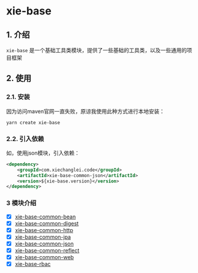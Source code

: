 # xie-base

## 1. 介绍

`xie-base` 是一个基础工具类模块，提供了一些基础的工具类，以及一些通用的项目框架

## 2. 使用

### 2.1. 安装

因为访问maven官网一直失败，原谅我使用此种方式进行本地安装：
```shell
yarn create xie-base
```

### 2.2. 引入依赖
 如，使用json模块，引入依赖：
```xml
<dependency>
    <groupId>com.xiechanglei.code</groupId>
    <artifactId>xie-base-common-json</artifactId>
    <version>${xie-base.version}</version>
</dependency>
```

### 3 模块介绍

- [x] [xie-base-common-bean](./xie-base-common-bean/README.md)
- [x] [xie-base-common-digest](./xie-base-common-digest/README.md)
- [x] [xie-base-common-http](./xie-base-common-http/README.md)
- [x] [xie-base-common-jpa](./xie-base-common-jpa/README.md)
- [x] [xie-base-common-json](./xie-base-common-json/README.md)
- [x] [xie-base-common-reflect](./xie-base-common-reflect/README.md)
- [x] [xie-base-common-web](./xie-base-common-web/README.md)
- [x] [xie-base-rbac](./xie-base-rbac/README.md)

